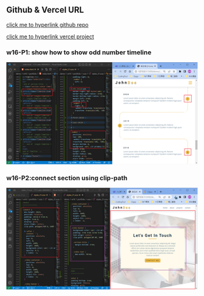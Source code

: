 ## Github & Vercel URL

[click me to hyperlink github repo](https://github.com/thomas0913/1111-web-408440021)

[click me to hyperlink vercel project](https://1111-web-408440021.vercel.app/)

### w16-P1: show how to show odd number timeline

![](w16-p1.png)

### w16-P2:connect section using clip-path

![](w16-p2.png)
